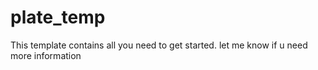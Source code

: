 # plate_temp

This template contains all you need to get started.
let me know if u need more information